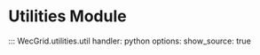 # Utilities Module

::: WecGrid.utilities.util
    handler: python
    options:
        show_source: true